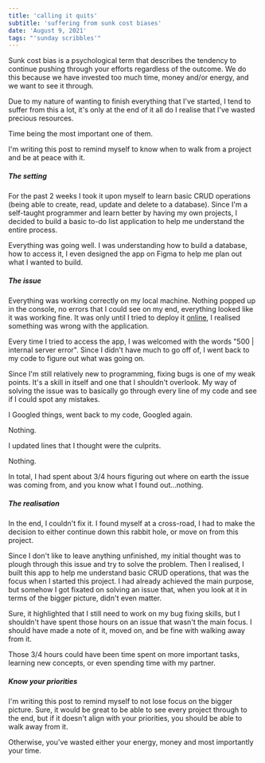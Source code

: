 ```yaml
---
title: 'calling it quits'
subtitle: 'suffering from sunk cost biases'
date: 'August 9, 2021'
tags: "'sunday scribbles'"
---
```


Sunk cost bias is a psychological term that describes the tendency to continue pushing through your efforts regardless of the outcome. We do this because we have invested too much time, money and/or energy, and we want to see it through.

Due to my nature of wanting to finish everything that I've started, I tend to suffer from this a lot, it's only at the end of it all do I realise that I've wasted precious resources.

Time being the most important one of them.

I'm writing this post to remind myself to know when to walk from a project and be at peace with it.

##### The setting

For the past 2 weeks I took it upon myself to learn basic CRUD operations (being able to create, read, update and delete to a database). Since I'm a self-taught programmer and learn better by having my own projects, I decided to build a basic to-do list application to help me understand the entire process.

Everything was going well. I was understanding how to build a database, how to access it, I even designed the app on Figma to help me plan out what I wanted to build.

##### The issue

Everything was working correctly on my local machine. Nothing popped up in the console, no errors that I could see on my end, everything looked like it was working fine. It was only until I tried to deploy it [online](https://vercel.com/), I realised something was wrong with the application.

Every time I tried to access the app, I was welcomed with the words "500 | internal server error". Since I didn't have much to go off of, I went back to my code to figure out what was going on.

Since I'm still relatively new to programming, fixing bugs is one of my weak points. It's a skill in itself and one that I shouldn't overlook. My way of solving the issue was to basically go through every line of my code and see if I could spot any mistakes.

I Googled things, went back to my code, Googled again.

Nothing.

I updated lines that I thought were the culprits.

Nothing.

In total, I had spent about 3/4 hours figuring out where on earth the issue was coming from, and you know what I found out...nothing.

##### The realisation

In the end, I couldn't fix it. I found myself at a cross-road, I had to make the decision to either continue down this rabbit hole, or move on from this project.

Since I don't like to leave anything unfinished, my initial thought was to plough through this issue and try to solve the problem. Then I realised, I built this app to help me understand basic CRUD operations, that was the focus when I started this project. I had already achieved the main purpose, but somehow I got fixated on solving an issue that, when you look at it in terms of the bigger picture, didn't even matter.

Sure, it highlighted that I still need to work on my bug fixing skills, but I shouldn't have spent those hours on an issue that wasn't the main focus. I should have made a note of it, moved on, and be fine with walking away from it.

Those 3/4 hours could have been time spent on more important tasks, learning new concepts, or even spending time with my partner.

##### Know your priorities

I'm writing this post to remind myself to not lose focus on the bigger picture. Sure, it would be great to be able to see every project through to the end, but if it doesn't align with your priorities, you should be able to walk away from it.

Otherwise, you've wasted either your energy, money and most importantly your time.
